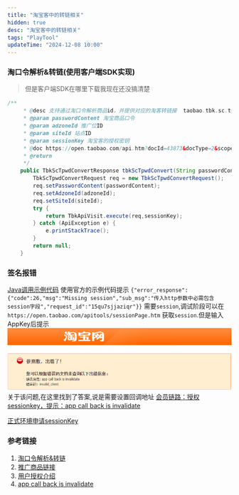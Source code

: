 ```yaml
---
title: "淘宝客中的转链相关"
hidden: true
desc: "淘宝客中的转链相关"
tags: "PlayTool"
updateTime: "2024-12-08 10:00"
---
```

### 淘口令解析&转链(使用客户端SDK实现)
> 但是客户端SDK在哪里下载我现在还没搞清楚

```java
/**
     * @desc 支持通过淘口令解析商品id，并提供对应的淘客转链接  taobao.tbk.sc.tpwd.convert( 淘宝客-服务商-淘口令解析&转链 )
     * @param passwordContent 淘宝商品口令
     * @param adzoneId 推广位ID
     * @param siteId 站点ID
     * @param sessionKey 淘宝客的授权密钥
     * @doc https://open.taobao.com/api.htm?docId=43873&docType=2&scopeId=16401
     * @return
     */
    public TbkScTpwdConvertResponse tbkScTpwdConvert(String passwordContent, Long adzoneId, Long siteId, String sessionKey) {
        TbkScTpwdConvertRequest req = new TbkScTpwdConvertRequest();
        req.setPasswordContent(passwordContent);
        req.setAdzoneId(adzoneId);
        req.setSiteId(siteId);
        try {
            return TbkApiVisit.execute(req,sessionKey);
        } catch (ApiException e) {
            e.printStackTrace();
        }
        return null;
    }
```

### 签名报错
[Java调用示例代码](https://open.taobao.com/doc.htm?spm=a219a.15212433.0.0.3dfb669aul4LMK&docId=130&docType=1)
使用官方的示例代码提示 `{"error_response":{"code":26,"msg":"Missing session","sub_msg":"传入http参数中必需包含session字段","request_id":"15qu7sjjaziqr"}}`
需要`session`,调试阶段可以在`https://open.taobao.com/apitools/sessionPage.htm` 获取`session`.但是输入AppKey后提示
![app call back is invalidate](images/2024/12/09/淘宝转链001.png)
关于该问题,在这里找到了答案,说是需要设置回调地址
[会员链路：授权sessionkey，提示：app call back is invalidate](https://open.taobao.com/help?docId=1106&docType=14)

[正式环境申请sessionKey](https://www.cnblogs.com/zknu/archive/2013/06/14/3135527.html)

### 参考链接
1. [淘口令解析&转链](https://aff-open.taobao.com/?spm=a219a.13922334.0.0.7d5e24adCTcsML#!/document)
2. [推广商品链接](https://www.cnblogs.com/whqworld/p/16813776.html)
3. [用户授权介绍](https://open.taobao.com/doc.htm?docId=102635&docType=1)
4. [app call back is invalidate](https://open.taobao.com/help?docId=1106&docType=14)